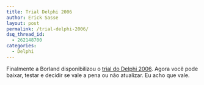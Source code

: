 ```yaml
---
title: Trial Delphi 2006
author: Erick Sasse
layout: post
permalink: /trial-delphi-2006/
dsq_thread_id:
  - 262148700
categories:
  - Delphi
---
```

Finalmente a Borland disponibilizou o [trial do Delphi 2006][1]. Agora você pode baixar, testar e decidir se vale a pena ou não atualizar. Eu acho que vale.

 [1]: http://bdn.borland.com/article/0,1410,33447,00.html